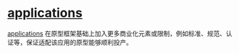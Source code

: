 ﻿# [applications](https://docs.os-q.com/applications)

[applications](https://github.com/OS-Q/applications) 在原型框架基础上加入更多商业化元素或限制，例如标准、规范、认证等，保证适配该应用的原型能够顺利投产。

